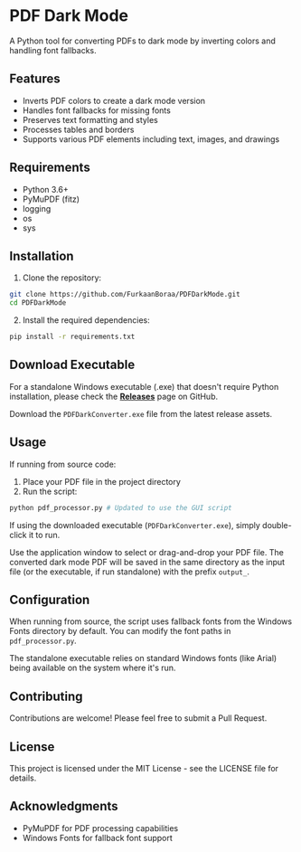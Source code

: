 # PDF Dark Mode

A Python tool for converting PDFs to dark mode by inverting colors and handling font fallbacks.

## Features

- Inverts PDF colors to create a dark mode version
- Handles font fallbacks for missing fonts
- Preserves text formatting and styles
- Processes tables and borders
- Supports various PDF elements including text, images, and drawings

## Requirements

- Python 3.6+
- PyMuPDF (fitz)
- logging
- os
- sys

## Installation

1. Clone the repository:
```bash
git clone https://github.com/FurkaanBoraa/PDFDarkMode.git
cd PDFDarkMode
```

2. Install the required dependencies:
```bash
pip install -r requirements.txt
```

## Download Executable

For a standalone Windows executable (.exe) that doesn't require Python installation, please check the **[Releases](https://github.com/FurkaanBoraa/PDFDarkMode/releases)** page on GitHub.

Download the `PDFDarkConverter.exe` file from the latest release assets.

## Usage

If running from source code:
1. Place your PDF file in the project directory
2. Run the script:
```bash
python pdf_processor.py # Updated to use the GUI script
```

If using the downloaded executable (`PDFDarkConverter.exe`), simply double-click it to run.

Use the application window to select or drag-and-drop your PDF file.
The converted dark mode PDF will be saved in the same directory as the input file (or the executable, if run standalone) with the prefix `output_`.

## Configuration

When running from source, the script uses fallback fonts from the Windows Fonts directory by default. You can modify the font paths in `pdf_processor.py`.

The standalone executable relies on standard Windows fonts (like Arial) being available on the system where it's run.

## Contributing

Contributions are welcome! Please feel free to submit a Pull Request.

## License

This project is licensed under the MIT License - see the LICENSE file for details.

## Acknowledgments

- PyMuPDF for PDF processing capabilities
- Windows Fonts for fallback font support 